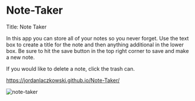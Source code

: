 # Note-Taker

Title: Note Taker

In this app you can store all of your notes so you never forget. Use the text box to create a title for the note and then anything additional in the lower box. Be sure to hit the save button in the top right corner to save and make a new note.

If you would like to delete a note, click the trash can.

https://jordanlaczkowski.github.io/Note-Taker/

![note-taker](https://user-images.githubusercontent.com/109110372/188521436-bda48ebc-6c9d-4450-8f90-44f2a7d2ccbe.png)

